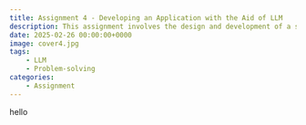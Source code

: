 ```yaml
---
title: Assignment 4 - Developing an Application with the Aid of LLM
description: This assignment involves the design and development of a software application aligned with your academic or research focus. Large language models (LLMs) are to be leveraged throughout the development process to enhance productivity and problem-solving. The final software must be compiled into an executable, demonstrating practical application. 
date: 2025-02-26 00:00:00+0000
image: cover4.jpg
tags: 
    - LLM
    - Problem-solving
categories:
    - Assignment
---
```


hello